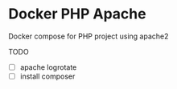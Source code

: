 # Docker PHP Apache

Docker compose for PHP project using apache2

TODO
 - [ ] apache logrotate
 - [ ] install composer
